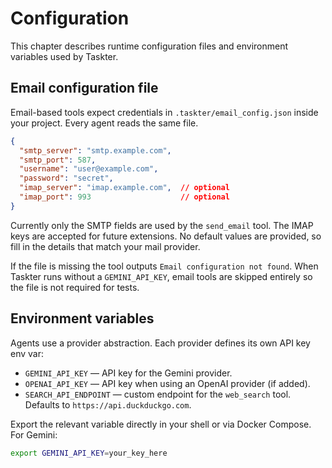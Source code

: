 # Configuration

This chapter describes runtime configuration files and environment variables used by Taskter.

## Email configuration file

Email-based tools expect credentials in `.taskter/email_config.json` inside your project. Every agent reads the same file.

```json
{
  "smtp_server": "smtp.example.com",
  "smtp_port": 587,
  "username": "user@example.com",
  "password": "secret",
  "imap_server": "imap.example.com",  // optional
  "imap_port": 993                    // optional
}
```

Currently only the SMTP fields are used by the `send_email` tool. The IMAP keys are accepted for future extensions. No default values are provided, so fill in the details that match your mail provider.

If the file is missing the tool outputs `Email configuration not found`. When Taskter runs without a `GEMINI_API_KEY`, email tools are skipped entirely so the file is not required for tests.

## Environment variables

Agents use a provider abstraction. Each provider defines its own API key env var:

- `GEMINI_API_KEY` — API key for the Gemini provider.
- `OPENAI_API_KEY` — API key when using an OpenAI provider (if added).
- `SEARCH_API_ENDPOINT` — custom endpoint for the `web_search` tool. Defaults to `https://api.duckduckgo.com`.

Export the relevant variable directly in your shell or via Docker Compose. For Gemini:

```bash
export GEMINI_API_KEY=your_key_here
```
